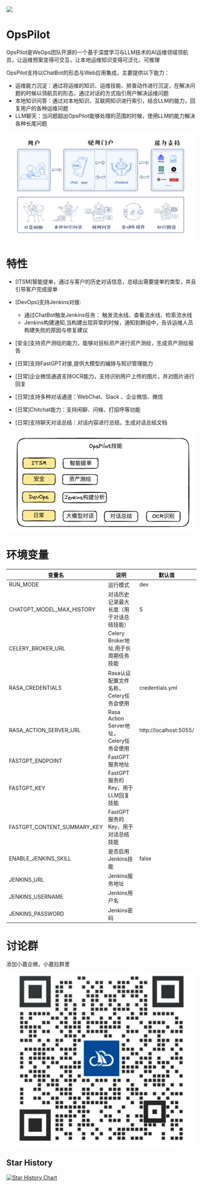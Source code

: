 <img src="https://wedoc.canway.net/imgs/img/嘉为蓝鲸.jpg" >

# OpsPilot

OpsPilot是WeOps团队开源的一个基于深度学习与LLM技术的AI运维领域领航员，让运维预案变得可交互，让本地运维知识变得可泛化、可推理

OpsPilot支持以ChatBot的形态与Web应用集成，主要提供以下能力：

* 运维能力沉淀：通过将运维的知识、运维技能、排查动作进行沉淀，在解决问题的时候以领航员的形态，通过对话的方式指引用户解决运维问题
* 本地知识问答：通过对本地知识、互联网知识进行索引，结合LLM的能力，回复用户的各种运维问题
* LLM聊天：当问题超出OpsPilot能够处理的范围的时候，使用LLM的能力解决各种长尾问题

<img src="./docs/images/chatbot.png" >

# 特性

* [ITSM]智能提单，通过与客户的历史对话信息，总结出需要提单的类型，并且引导客户完成提单
* [DevOps]支持Jenkins对接:
    * 通过ChatBot触发Jenkins任务： 触发流水线、查看流水线、检索流水线
    * Jenkins构建通知,当构建出现异常的时候，通知到群组中，告诉运维人员构建失败的原因与修复建议
* [安全]支持资产测绘的能力，能够对目标资产进行资产测绘，生成资产测绘报告
* [日常]支持FastGPT对接,提供大模型的编排与知识管理能力
* [日常]企业微信通道支持OCR能力，支持识别用户上传的图片，并对图片进行回复
* [日常]支持多种对话通道：WebChat、Slack 、企业微信、微信

* [日常]Chitchat能力：支持闲聊、问候、打招呼等功能
* [日常]支持聊天对话总结：对话内容进行总结，生成对话总结文档

<img src="./docs/images/skills.png" >

# 环境变量

| 变量名                         | 说明                               | 默认值                    |
|-----------------------------|----------------------------------|------------------------|
| RUN_MODE                    | 运行模式                             | dev                    |
| CHATGPT_MODEL_MAX_HISTORY   | 对话历史记录最大长度（用于对话总结技能）             | 5                      |
| CELERY_BROKER_URL           | Celery Broker地址,用于长周期任务技能        |                        |
| RASA_CREDENTIALS            | Rasa认证配置文件名称，Celery任务会使用         | credentials.yml        |
| RASA_ACTION_SERVER_URL      | Rasa Action Server地址，Celery任务会使用 | http://localhost:5055/ |
| FASTGPT_ENDPOINT            | FastGPT服务地址                      |                        |
| FASTGPT_KEY                 | FastGPT服务的Key，用于LLM回复技能          |                        |
| FASTGPT_CONTENT_SUMMARY_KEY | FastGPT服务的Key，用于对话总结技能           |                        |
| ENABLE_JENKINS_SKILL        | 是否启用Jenkins技能                    | false                  |
| JENKINS_URL                 | Jenkins服务地址                      |                        |
| JENKINS_USERNAME            | Jenkins用户名                       |                        |
| JENKINS_PASSWORD            | Jenkins密码                        |                        |

# 讨论群

添加小嘉企微，小嘉拉群里

<img src="./docs/images/wx.jpg" >

## Star History

[![Star History Chart](https://api.star-history.com/svg?repos=WeOps-Lab/OpsPilot&type=Date)](https://star-history.com/#WeOps-Lab/OpsPilot&Date)